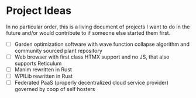 # Project Ideas

In no particular order, this is a living document of projects I want to do in the future and/or would contribute to if someone else started them first.

- [ ] Garden optimization software with wave function collapse algorithm and community sourced plant repository
- [ ] Web browser with first class HTMX support and no JS, that also supports Reticulum
- [ ] Manim rewritten in Rust
- [ ] WPILib rewritten in Rust
- [ ] Federated PaaS (properly decentralized cloud service provider) governed by coop of self hosters
